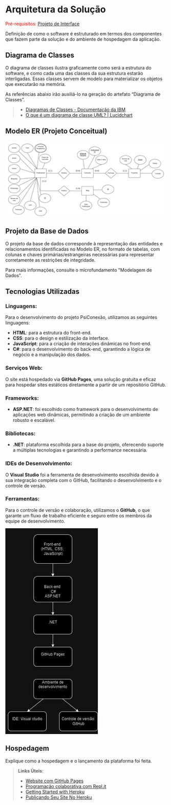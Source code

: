 # Arquitetura da Solução

<span style="color:red">Pré-requisitos: <a href="3-Projeto de Interface.md"> Projeto de Interface</a></span>

Definição de como o software é estruturado em termos dos componentes que fazem parte da solução e do ambiente de hospedagem da aplicação.

## Diagrama de Classes

O diagrama de classes ilustra graficamente como será a estrutura do software, e como cada uma das classes da sua estrutura estarão interligadas. Essas classes servem de modelo para materializar os objetos que executarão na memória.

As referências abaixo irão auxiliá-lo na geração do artefato “Diagrama de Classes”.

> - [Diagramas de Classes - Documentação da IBM](https://www.ibm.com/docs/pt-br/rational-soft-arch/9.6.1?topic=diagrams-class)
> - [O que é um diagrama de classe UML? | Lucidchart](https://www.lucidchart.com/pages/pt/o-que-e-diagrama-de-classe-uml)

## Modelo ER (Projeto Conceitual)

<img src="../docs/img/projetoConceitualA.png" alt="projetoConceitual"/>


## Projeto da Base de Dados

O projeto da base de dados corresponde à representação das entidades e relacionamentos identificadas no Modelo ER, no formato de tabelas, com colunas e chaves primárias/estrangeiras necessárias para representar corretamente as restrições de integridade.
 
Para mais informações, consulte o microfundamento "Modelagem de Dados".

## Tecnologias Utilizadas
### Linguagens:
Para o desenvolvimento do projeto PsiConexão, utilizamos as seguintes linguagens:
- **HTML**: para a estrutura do front-end.
- **CSS**: para o design e estilização da interface.
- **JavaScript**: para a criação de interações dinâmicas no front-end.
- **C#**: para o desenvolvimento do back-end, garantindo a lógica de negócio e a manipulação dos dados.
### Serviços Web:
O site está hospedado via **GitHub Pages**, uma solução gratuita e eficaz para hospedar sites estáticos diretamente a partir de um repositório GitHub.
### Frameworks:
- **ASP.NET**: foi escolhido como framework para o desenvolvimento de aplicações web dinâmicas, permitindo a criação de um ambiente robusto e escalável.
### Bibliotecas:
- **.NET**: plataforma escolhida para a base do projeto, oferecendo suporte a múltiplas tecnologias e garantindo a performance necessária.
### IDEs de Desenvolvimento:
O **Visual Studio** foi a ferramenta de desenvolvimento escolhida devido à sua integração completa com o GitHub, facilitando o desenvolvimento e o controle de versão.
### Ferramentas:
Para o controle de versão e colaboração, utilizamos o **GitHub**, o que garante um fluxo de trabalho eficiente e seguro entre os membros da equipe de desenvolvimento.

<img src="../docs/img/tecnologias.jpg" alt="tecnologias"/>

## Hospedagem

Explique como a hospedagem e o lançamento da plataforma foi feita.

> **Links Úteis**:
>
> - [Website com GitHub Pages](https://pages.github.com/)
> - [Programação colaborativa com Repl.it](https://repl.it/)
> - [Getting Started with Heroku](https://devcenter.heroku.com/start)
> - [Publicando Seu Site No Heroku](http://pythonclub.com.br/publicando-seu-hello-world-no-heroku.html)
